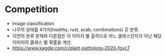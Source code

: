 # **Competition**
* Image classification
* 나무의 상태를 4가지(healthy, rust, scab, combinations) 로 분류.
* 이전의 분류 문제와 다른점은 각 이미지 별 출력으로 어느 클래스인지가 아닌 해당 이미지의 클래스 별 확률을 계산.
* https://www.kaggle.com/c/plant-pathology-2020-fgvc7

